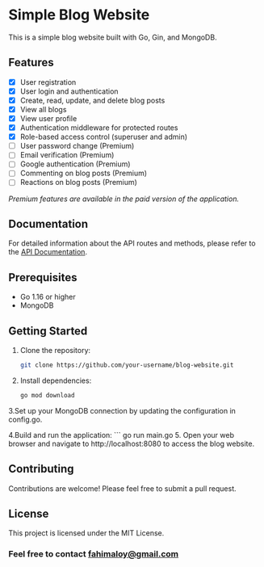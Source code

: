 # Simple Blog Website

This is a simple blog website built with Go, Gin, and MongoDB.

## Features

- [x] User registration
- [x] User login and authentication
- [x] Create, read, update, and delete blog posts
- [x] View all blogs
- [x] View user profile
- [x] Authentication middleware for protected routes
- [x] Role-based access control (superuser and admin)
- [ ] User password change (Premium)
- [ ] Email verification (Premium)
- [ ] Google authentication (Premium)
- [ ] Commenting on blog posts (Premium)
- [ ] Reactions on blog posts (Premium)

*Premium features are available in the paid version of the application.*
## Documentation

For detailed information about the API routes and methods, please refer to the [API Documentation](documentation/index.html).

## Prerequisites

- Go 1.16 or higher
- MongoDB

## Getting Started

1. Clone the repository:
   ```bash
   git clone https://github.com/your-username/blog-website.git
2. Install dependencies:
    ```bash
   go mod download
3.Set up your MongoDB connection by updating the configuration in config.go.

4.Build and run the application:
    ``` go run main.go
5. Open your web browser and navigate to http://localhost:8080 to access the blog website.

## Contributing

Contributions are welcome! Please feel free to submit a pull request.

## License
This project is licensed under the MIT License.

### Feel free to contact fahimaloy@gmail.com
